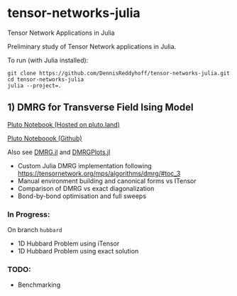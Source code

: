# tensor-networks-julia
Tensor Network Applications in Julia

Preliminary study of Tensor Network applications in Julia.

To run (with Julia installed):
```
git clone https://github.com/DennisReddyhoff/tensor-networks-julia.git
cd tensor-networks-julia
julia --project=.
```

## 1) DMRG for Transverse Field Ising Model

[Pluto Notebook (Hosted on pluto.land)](https://pluto.land/n/ir51nblx)

[Pluto Noteboook (Github)](notebooks/dmrg.jl)

Also see [DMRG.jl](src/DMRG.jl) and [DMRGPlots.jl](src/DMRGPlots.jl)

- Custom Julia DMRG implementation following https://tensornetwork.org/mps/algorithms/dmrg/#toc_3
- Manual environment building and canonical forms vs ITensor
- Comparison of DMRG vs exact diagonalization
- Bond-by-bond optimisation and full sweeps


### In Progress:
On branch `hubbard`
- 1D Hubbard Problem using iTensor
- 1D Hubbard Problem using exact solution

### TODO:
- Benchmarking